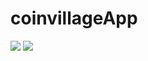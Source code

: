 # coinvillageApp
<img src="https://user-images.githubusercontent.com/87538540/190532713-98969e70-9e01-4200-ab80-7c760a0581f3.png" />
<img src="https://user-images.githubusercontent.com/87538540/190532868-0f4d309a-1ee5-4455-946f-4c70e25c18df.png" />
